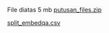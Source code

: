 File diatas 5 mb
 [putusan_files.zip](https://github.com/user-attachments/files/18362034/putusan_files.zip)  

[split_embedqa.csv](https://github.com/user-attachments/files/18362046/split_embedqa.csv)
